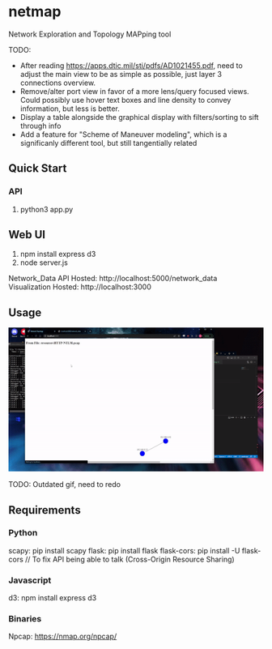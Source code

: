 # netmap
Network Exploration and Topology MAPping tool

TODO: 
- After reading https://apps.dtic.mil/sti/pdfs/AD1021455.pdf, need to adjust the main view to be as simple as possible, just layer 3 connections overview.  
- Remove/alter port view in favor of a more lens/query focused views. Could possibly use hover text boxes and line density to convey information, but less is better.
- Display a table alongside the graphical display with filters/sorting to sift through info
- Add a feature for "Scheme of Maneuver modeling", which is a significanly different tool, but still tangentially related

## Quick Start
### API
1. python3 app.py

## Web UI
1. npm install express d3
2. node server.js

Network_Data API Hosted: http://localhost:5000/network_data  
Visualization Hosted: http://localhost:3000

## Usage  
![Usage](usage.gif)

TODO: Outdated gif, need to redo

## Requirements
### Python
scapy: pip install scapy
flask: pip install flask
flask-cors: pip install -U flask-cors // To fix API being able to talk (Cross-Origin Resource Sharing)

### Javascript
d3: npm install express d3

### Binaries
Npcap: https://nmap.org/npcap/
